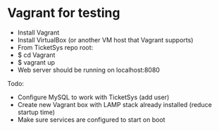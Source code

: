 # Vagrant for testing

- Install Vagrant
- Install VirtualBox (or another VM host that Vagrant supports)
- From TicketSys repo root:
- $ cd Vagrant
- $ vagrant up
- Web server should be running on localhost:8080

Todo: 

- Configure MySQL to work with TicketSys (add user)
- Create new Vagrant box with LAMP stack already installed (reduce startup time)
- Make sure services are configured to start on boot
